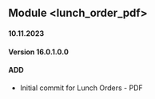## Module <lunch_order_pdf>

#### 10.11.2023
#### Version 16.0.1.0.0
#### ADD

- Initial commit for Lunch Orders - PDF
